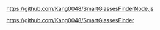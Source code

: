 https://github.com/Kang0048/SmartGlassesFinderNode.js

https://github.com/Kang0048/SmartGlassesFinder
